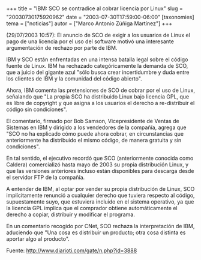 +++
title = "IBM: SCO se contradice al cobrar licencia por Linux"
slug = "20030730175920962"
date = "2003-07-30T17:59:00-06:00"
[taxonomies]
tema = ["noticias"]
autor = ["Marco Antonio Zúñiga Martínez"]
+++

(29/07/2003 10:57): El anuncio de SCO de exigir a los usuarios de Linux
el pago de una licencia por el uso del software motivó una interesante
argumentación de rechazo por parte de IBM.

IBM y SCO están enfrentadas en una intensa batalla legal sobre el código
fuente de Linux. IBM ha rechazado categóricamente la demanda de SCO, que
a juicio del gigante azul &quot;sólo busca crear incertidumbre y duda
entre los clientes de IBM y la comunidad del código abierto&quot;.

<!-- more -->
Ahora, IBM comenta las pretensiones de SCO de cobrar por el uso de
Linux, señalando que &quot;La propia SCO ha distribuido Linux bajo
licencia GPL, que es libre de copyright y que asigna a los usuarios el
derecho a re-distribuir el código sin condiciones&quot;.

El comentario, firmado por Bob Samson, Vicepresidente de Ventas de
Sistemas en IBM y dirigido a los vendedores de la compañía, agrega que
&quot;SCO no ha explicado cómo puede ahora cobrar, en circunstancias que
anteriormente ha distribuido el mismo código, de manera gratuita y sin
condiciones&quot;.

En tal sentido, el ejecutivo recordó que SCO (anteriormente conocida
como Caldera) comercializó hasta mayo de 2003 su propia distribución
Linux, y que las versiones anteriores incluso están disponibles para
descarga desde el servidor FTP de la compañía.

A entender de IBM, al optar por vender su propia distribución de Linux,
SCO implícitamente renunció a cualquier derecho que tuviera respecto al
código, supuestamente suyo, que estuviera incluido en el sistema
operativo, ya que la licencia GPL implica que el comprador obtiene
automáticamente el derecho a copiar, distribuir y modificar el programa.

En un comentario recogido por CNet, SCO rechaza la interpretación de
IBM, aduciendo que &quot;Una cosa es distribuir un producto; otra cosa
distinta es aportar algo al producto&quot;.

Fuente: http://www.diarioti.com/gate/n.php?id=3888

